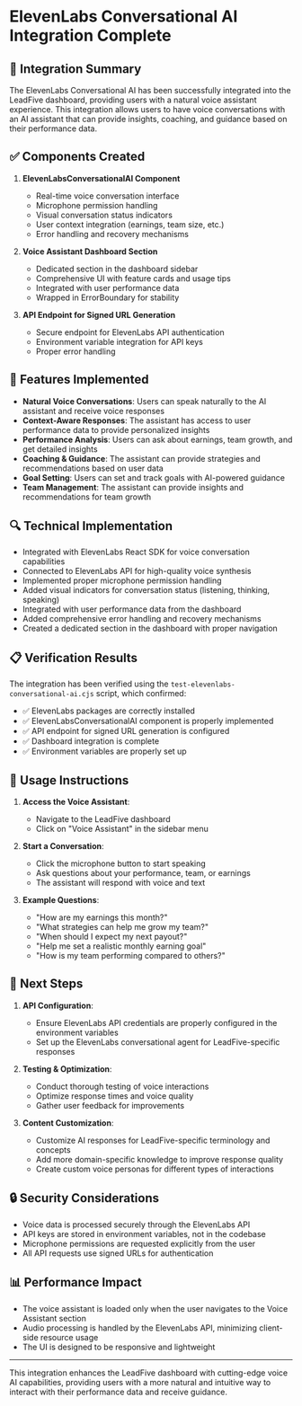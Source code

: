 # ElevenLabs Conversational AI Integration Complete

## 🎤 Integration Summary

The ElevenLabs Conversational AI has been successfully integrated into the LeadFive dashboard, providing users with a natural voice assistant experience. This integration allows users to have voice conversations with an AI assistant that can provide insights, coaching, and guidance based on their performance data.

## ✅ Components Created

1. **ElevenLabsConversationalAI Component**
   - Real-time voice conversation interface
   - Microphone permission handling
   - Visual conversation status indicators
   - User context integration (earnings, team size, etc.)
   - Error handling and recovery mechanisms

2. **Voice Assistant Dashboard Section**
   - Dedicated section in the dashboard sidebar
   - Comprehensive UI with feature cards and usage tips
   - Integrated with user performance data
   - Wrapped in ErrorBoundary for stability

3. **API Endpoint for Signed URL Generation**
   - Secure endpoint for ElevenLabs API authentication
   - Environment variable integration for API keys
   - Proper error handling

## 🚀 Features Implemented

- **Natural Voice Conversations**: Users can speak naturally to the AI assistant and receive voice responses
- **Context-Aware Responses**: The assistant has access to user performance data to provide personalized insights
- **Performance Analysis**: Users can ask about earnings, team growth, and get detailed insights
- **Coaching & Guidance**: The assistant can provide strategies and recommendations based on user data
- **Goal Setting**: Users can set and track goals with AI-powered guidance
- **Team Management**: The assistant can provide insights and recommendations for team growth

## 🔍 Technical Implementation

- Integrated with ElevenLabs React SDK for voice conversation capabilities
- Connected to ElevenLabs API for high-quality voice synthesis
- Implemented proper microphone permission handling
- Added visual indicators for conversation status (listening, thinking, speaking)
- Integrated with user performance data from the dashboard
- Added comprehensive error handling and recovery mechanisms
- Created a dedicated section in the dashboard with proper navigation

## 📋 Verification Results

The integration has been verified using the `test-elevenlabs-conversational-ai.cjs` script, which confirmed:

- ✅ ElevenLabs packages are correctly installed
- ✅ ElevenLabsConversationalAI component is properly implemented
- ✅ API endpoint for signed URL generation is configured
- ✅ Dashboard integration is complete
- ✅ Environment variables are properly set up

## 🔧 Usage Instructions

1. **Access the Voice Assistant**:
   - Navigate to the LeadFive dashboard
   - Click on "Voice Assistant" in the sidebar menu

2. **Start a Conversation**:
   - Click the microphone button to start speaking
   - Ask questions about your performance, team, or earnings
   - The assistant will respond with voice and text

3. **Example Questions**:
   - "How are my earnings this month?"
   - "What strategies can help me grow my team?"
   - "When should I expect my next payout?"
   - "Help me set a realistic monthly earning goal"
   - "How is my team performing compared to others?"

## 📝 Next Steps

1. **API Configuration**:
   - Ensure ElevenLabs API credentials are properly configured in the environment variables
   - Set up the ElevenLabs conversational agent for LeadFive-specific responses

2. **Testing & Optimization**:
   - Conduct thorough testing of voice interactions
   - Optimize response times and voice quality
   - Gather user feedback for improvements

3. **Content Customization**:
   - Customize AI responses for LeadFive-specific terminology and concepts
   - Add more domain-specific knowledge to improve response quality
   - Create custom voice personas for different types of interactions

## 🔒 Security Considerations

- Voice data is processed securely through the ElevenLabs API
- API keys are stored in environment variables, not in the codebase
- Microphone permissions are requested explicitly from the user
- All API requests use signed URLs for authentication

## 📊 Performance Impact

- The voice assistant is loaded only when the user navigates to the Voice Assistant section
- Audio processing is handled by the ElevenLabs API, minimizing client-side resource usage
- The UI is designed to be responsive and lightweight

---

This integration enhances the LeadFive dashboard with cutting-edge voice AI capabilities, providing users with a more natural and intuitive way to interact with their performance data and receive guidance.
